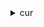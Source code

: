 <details>

<summary>
cur
</summary>

- <details><summary>delete-report-definition</summary>

  * --report-name
  * --cli-input-json
  * --cli-input-yaml
  * --generate-cli-skeleton


- <details><summary>describe-report-definitions</summary>

  * --cli-input-json
  * --cli-input-yaml
  * --starting-token
  * --page-size
  * --max-items
  * --generate-cli-skeleton


- <details><summary>help</summary>

  * 


- <details><summary>modify-report-definition</summary>

  * --report-name
  * --report-definition
  * --cli-input-json
  * --cli-input-yaml
  * --generate-cli-skeleton


- <details><summary>put-report-definition</summary>

  * --report-definition
  * --cli-input-json
  * --cli-input-yaml
  * --generate-cli-skeleton


</details>

